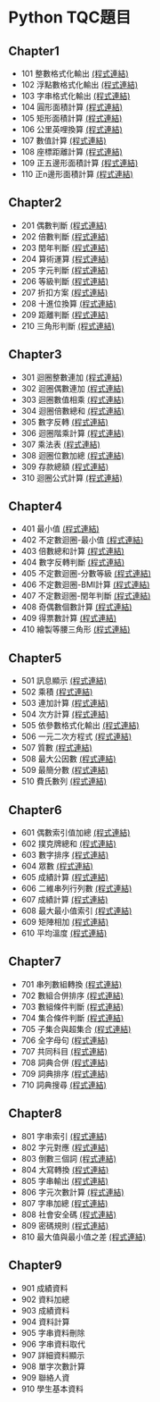 # Python TQC題目

## Chapter1
- 101 整數格式化輸出  <a href="https://github.com/Neroal/TQC-python-/blob/master/TQC101.py">(程式連結)</a>
- 102 浮點數格式化輸出 <a href="https://github.com/Neroal/TQC-python-/blob/master/TQC102.py">(程式連結)</a>
- 103 字串格式化輸出 <a href="https://github.com/Neroal/TQC-python-/blob/master/TQC103.py">(程式連結)</a>
- 104 圓形面積計算 <a href="https://github.com/Neroal/TQC-python-/blob/master/TQC104.py">(程式連結)</a>
- 105 矩形面積計算 <a href="https://github.com/Neroal/TQC-python-/blob/master/TQC105.py">(程式連結)</a>
- 106 公里英哩換算 <a href="https://github.com/Neroal/TQC-python-/blob/master/TQC106.py">(程式連結)</a>
- 107 數值計算 <a href="https://github.com/Neroal/TQC-python-/blob/master/TQC107.py">(程式連結)</a>
- 108 座標距離計算 <a href="https://github.com/Neroal/TQC-python-/blob/master/TQC108.py">(程式連結)</a>
- 109 正五邊形面積計算 <a href="https://github.com/Neroal/TQC-python-/blob/master/TQC109.py">(程式連結)</a>
- 110 正n邊形面積計算 <a href="https://github.com/Neroal/TQC-python-/blob/master/TQC110.py">(程式連結)</a>

## Chapter2
- 201 偶數判斷 <a href="https://github.com/Neroal/TQC-python-/blob/master/TQC201.py">(程式連結)</a>
- 202 倍數判斷 <a href="https://github.com/Neroal/TQC-python-/blob/master/TQC202.py">(程式連結)</a>
- 203 閏年判斷 <a href="https://github.com/Neroal/TQC-python-/blob/master/TQC203.py">(程式連結)</a>
- 204 算術運算 <a href="https://github.com/Neroal/TQC-python-/blob/master/TQC204.py">(程式連結)</a>
- 205 字元判斷 <a href="https://github.com/Neroal/TQC-python-/blob/master/TQC205.py">(程式連結)</a>
- 206 等級判斷 <a href="https://github.com/Neroal/TQC-python-/blob/master/TQC206.py">(程式連結)</a>
- 207 折扣方案 <a href="https://github.com/Neroal/TQC-python-/blob/master/TQC207.py">(程式連結)</a>
- 208 十進位換算 <a href="https://github.com/Neroal/TQC-python-/blob/master/TQC208.py">(程式連結)</a>
- 209 距離判斷 <a href="https://github.com/Neroal/TQC-python-/blob/master/TQC209.py">(程式連結)</a>
- 210 三角形判斷 <a href="https://github.com/Neroal/TQC-python-/blob/master/TQC210.py">(程式連結)</a>

## Chapter3
- 301 迴圈整數連加 <a href="https://github.com/Neroal/TQC-python-/blob/master/TQC301.py">(程式連結)</a>
- 302 迴圈偶數連加 <a href="https://github.com/Neroal/TQC-python-/blob/master/TQC302.py">(程式連結)</a>
- 303 迴圈數值相乘 <a href="https://github.com/Neroal/TQC-python-/blob/master/TQC303.py">(程式連結)</a>
- 304 迴圈倍數總和 <a href="https://github.com/Neroal/TQC-python-/blob/master/TQC304.py">(程式連結)</a>
- 305 數字反轉 <a href="https://github.com/Neroal/TQC-python-/blob/master/TQC305.py">(程式連結)</a>
- 306 迴圈階乘計算 <a href="https://github.com/Neroal/TQC-python-/blob/master/TQC306.py">(程式連結)</a>
- 307 乘法表 <a href="https://github.com/Neroal/TQC-python-/blob/master/TQC307.py">(程式連結)</a>
- 308 迴圈位數加總 <a href="https://github.com/Neroal/TQC-python-/blob/master/TQC308.py">(程式連結)</a>
- 309 存款總額 <a href="https://github.com/Neroal/TQC-python-/blob/master/TQC309.py">(程式連結)</a>
- 310 迴圈公式計算 <a href="https://github.com/Neroal/TQC-python-/blob/master/TQC310.py">(程式連結)</a>

## Chapter4
- 401 最小值 <a href="https://github.com/Neroal/TQC-python-/blob/master/TQC401.py">(程式連結)</a>
- 402 不定數迴圈-最小值 <a href="https://github.com/Neroal/TQC-python-/blob/master/TQC402.py">(程式連結)</a>
- 403 倍數總和計算 <a href="https://github.com/Neroal/TQC-python-/blob/master/TQC403.py">(程式連結)</a>
- 404 數字反轉判斷 <a href="https://github.com/Neroal/TQC-python-/blob/master/TQC404.py">(程式連結)</a>
- 405 不定數迴圈-分數等級 <a href="https://github.com/Neroal/TQC-python-/blob/master/TQC405.py">(程式連結)</a>
- 406 不定數迴圈-BMI計算 <a href="https://github.com/Neroal/TQC-python-/blob/master/TQC406.py">(程式連結)</a>
- 407 不定數迴圈-閏年判斷 <a href="https://github.com/Neroal/TQC-python-/blob/master/TQC407.py">(程式連結)</a>
- 408 奇偶數個數計算 <a href="https://github.com/Neroal/TQC-python-/blob/master/TQC408.py">(程式連結)</a>
- 409 得票數計算 <a href="https://github.com/Neroal/TQC-python-/blob/master/TQC409.py">(程式連結)</a>
- 410 繪製等腰三角形 <a href="https://github.com/Neroal/TQC-python-/blob/master/TQC410.py">(程式連結)</a>

## Chapter5
- 501 訊息顯示 <a href="https://github.com/Neroal/TQC-python-/blob/master/TQC501.py">(程式連結)</a>
- 502 乘積 <a href="https://github.com/Neroal/TQC-python-/blob/master/TQC502.py">(程式連結)</a>
- 503 連加計算 <a href="https://github.com/Neroal/TQC-python-/blob/master/TQC503.py">(程式連結)</a>
- 504 次方計算 <a href="https://github.com/Neroal/TQC-python-/blob/master/TQC504.py">(程式連結)</a>
- 505 依參數格式化輸出 <a href="https://github.com/Neroal/TQC-python-/blob/master/TQC505.py">(程式連結)</a>
- 506 一元二次方程式 <a href="https://github.com/Neroal/TQC-python-/blob/master/TQC506.py">(程式連結)</a>
- 507 質數 <a href="https://github.com/Neroal/TQC-python-/blob/master/TQC507.py">(程式連結)</a>
- 508 最大公因數 <a href="https://github.com/Neroal/TQC-python-/blob/master/TQC508.py">(程式連結)</a>
- 509 最簡分數 <a href="https://github.com/Neroal/TQC-python-/blob/master/TQC509.py">(程式連結)</a>
- 510 費氏數列 <a href="https://github.com/Neroal/TQC-python-/blob/master/TQC510.py">(程式連結)</a>

## Chapter6
- 601 偶數索引值加總 <a href="https://github.com/Neroal/TQC-python-/blob/master/TQC601.py">(程式連結)</a>
- 602 撲克牌總和 <a href="https://github.com/Neroal/TQC-python-/blob/master/TQC602.py">(程式連結)</a>
- 603 數字排序 <a href="https://github.com/Neroal/TQC-python-/blob/master/TQC603.py">(程式連結)</a>
- 604 眾數 <a href="https://github.com/Neroal/TQC-python-/blob/master/TQC604.py">(程式連結)</a>
- 605 成績計算 <a href="https://github.com/Neroal/TQC-python-/blob/master/TQC605.py">(程式連結)</a>
- 606 二維串列行列數 <a href="https://github.com/Neroal/TQC-python-/blob/master/TQC606.py">(程式連結)</a>
- 607 成績計算 <a href="https://github.com/Neroal/TQC-python-/blob/master/TQC607.py">(程式連結)</a>
- 608 最大最小值索引 <a href="https://github.com/Neroal/TQC-python-/blob/master/TQC608.py">(程式連結)</a>
- 609 矩陣相加 <a href="https://github.com/Neroal/TQC-python-/blob/master/TQC609.py">(程式連結)</a>
- 610 平均溫度 <a href="https://github.com/Neroal/TQC-python-/blob/master/TQC610.py">(程式連結)</a>

## Chapter7
- 701 串列數組轉換 <a href="https://github.com/Neroal/TQC-python-/blob/master/TQC701.py">(程式連結)</a>
- 702 數組合併排序 <a href="https://github.com/Neroal/TQC-python-/blob/master/TQC702.py">(程式連結)</a>
- 703 數組條件判斷 <a href="https://github.com/Neroal/TQC-python-/blob/master/TQC703.py">(程式連結)</a>
- 704 集合條件判斷 <a href="https://github.com/Neroal/TQC-python-/blob/master/TQC704.py">(程式連結)</a>
- 705 子集合與超集合 <a href="https://github.com/Neroal/TQC-python-/blob/master/TQC705.py">(程式連結)</a>
- 706 全字母句 <a href="https://github.com/Neroal/TQC-python-/blob/master/TQC706.py">(程式連結)</a>
- 707 共同科目 <a href="https://github.com/Neroal/TQC-python-/blob/master/TQC707.py">(程式連結)</a>
- 708 詞典合併 <a href="https://github.com/Neroal/TQC-python-/blob/master/TQC708.py">(程式連結)</a>
- 709 詞典排序 <a href="https://github.com/Neroal/TQC-python-/blob/master/TQC709.py">(程式連結)</a>
- 710 詞典搜尋 <a href="https://github.com/Neroal/TQC-python-/blob/master/TQC710.py">(程式連結)</a>

## Chapter8
- 801 字串索引 <a href="https://github.com/Neroal/TQC-python-/blob/master/TQC801.py">(程式連結)</a>
- 802 字元對應 <a href="https://github.com/Neroal/TQC-python-/blob/master/TQC802.py">(程式連結)</a>
- 803 倒數三個詞 <a href="https://github.com/Neroal/TQC-python-/blob/master/TQC803.py">(程式連結)</a>
- 804 大寫轉換 <a href="https://github.com/Neroal/TQC-python-/blob/master/TQC804.py">(程式連結)</a>
- 805 字串輸出 <a href="https://github.com/Neroal/TQC-python-/blob/master/TQC805.py">(程式連結)</a>
- 806 字元次數計算 <a href="https://github.com/Neroal/TQC-python-/blob/master/TQC806.py">(程式連結)</a>
- 807 字串加總 <a href="https://github.com/Neroal/TQC-python-/blob/master/TQC807.py">(程式連結)</a>
- 808 社會安全碼 <a href="https://github.com/Neroal/TQC-python-/blob/master/TQC808.py">(程式連結)</a>
- 809 密碼規則 <a href="https://github.com/Neroal/TQC-python-/blob/master/TQC809.py">(程式連結)</a>
- 810 最大值與最小值之差 <a href="https://github.com/Neroal/TQC-python-/blob/master/TQC810.py">(程式連結)</a>

## Chapter9
- 901 成績資料
- 902 資料加總
- 903 成績資料
- 904 資料計算
- 905 字串資料刪除
- 906 字串資料取代
- 907 詳細資料顯示
- 908 單字次數計算
- 909 聯絡人資
- 910 學生基本資料


